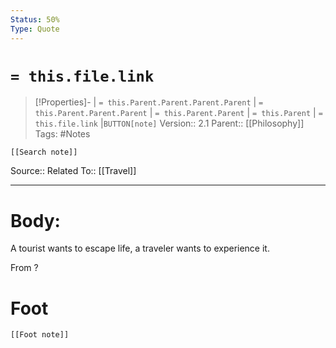 ```yaml
---
Status: 50%
Type: Quote
---
```

# `= this.file.link`
>[!Properties]- | `= this.Parent.Parent.Parent.Parent` |  `= this.Parent.Parent.Parent` | `= this.Parent.Parent` | `= this.Parent` | `= this.file.link` |`BUTTON[note]` 
>Version:: 2.1
>Parent:: [[Philosophy]]
>Tags: #Notes
```meta-bind-embed
[[Search note]]
```
Source::
Related To:: [[Travel]]
***
# Body:
A tourist wants to escape life, a traveler wants to experience it.

From ?










# Foot
```meta-bind-embed
[[Foot note]]
``` 